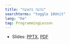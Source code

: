 ```yaml
---
title: "נסיעה בתאוצה"
searchterms: "toggle 10Unit"
lang: "he"
tag: ProgrammingLesson
---
```

 <ul>
 <li class="ng-binding">Slides:
 <a href="ProgrammingLessons/Accelerate-Hebrew.pptx">PPTX</a>,
 <a href="ProgrammingLessons/Accelerate-Hebrew.pptx.pdf">PDF</a>
 </li>
 </ul>
